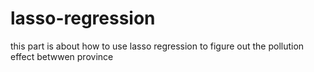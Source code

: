 # lasso-regression
this part is about how to use lasso regression to figure out the pollution effect betwwen province
